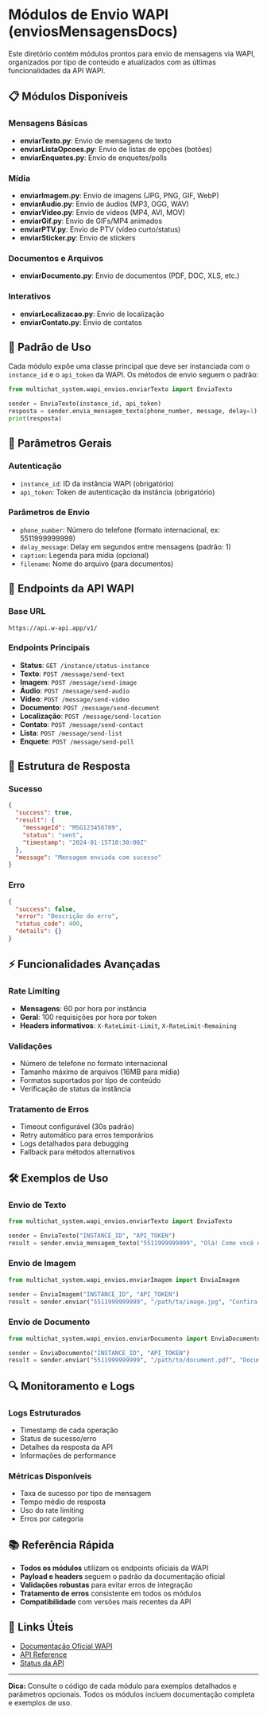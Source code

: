 # Módulos de Envio WAPI (enviosMensagensDocs)

Este diretório contém módulos prontos para envio de mensagens via WAPI, organizados por tipo de conteúdo e atualizados com as últimas funcionalidades da API WAPI.

## 📋 Módulos Disponíveis

### Mensagens Básicas
- **enviarTexto.py**: Envio de mensagens de texto
- **enviarListaOpcoes.py**: Envio de listas de opções (botões)
- **enviarEnquetes.py**: Envio de enquetes/polls

### Mídia
- **enviarImagem.py**: Envio de imagens (JPG, PNG, GIF, WebP)
- **enviarAudio.py**: Envio de áudios (MP3, OGG, WAV)
- **enviarVideo.py**: Envio de vídeos (MP4, AVI, MOV)
- **enviarGif.py**: Envio de GIFs/MP4 animados
- **enviarPTV.py**: Envio de PTV (vídeo curto/status)
- **enviarSticker.py**: Envio de stickers

### Documentos e Arquivos
- **enviarDocumento.py**: Envio de documentos (PDF, DOC, XLS, etc.)

### Interativos
- **enviarLocalizacao.py**: Envio de localização
- **enviarContato.py**: Envio de contatos

## 🚀 Padrão de Uso

Cada módulo expõe uma classe principal que deve ser instanciada com o `instance_id` e o `api_token` da WAPI. Os métodos de envio seguem o padrão:

```python
from multichat_system.wapi_envios.enviarTexto import EnviaTexto

sender = EnviaTexto(instance_id, api_token)
resposta = sender.envia_mensagem_texto(phone_number, message, delay=1)
print(resposta)
```

## 🔧 Parâmetros Gerais

### Autenticação
- `instance_id`: ID da instância WAPI (obrigatório)
- `api_token`: Token de autenticação da instância (obrigatório)

### Parâmetros de Envio
- `phone_number`: Número do telefone (formato internacional, ex: 5511999999999)
- `delay_message`: Delay em segundos entre mensagens (padrão: 1)
- `caption`: Legenda para mídia (opcional)
- `filename`: Nome do arquivo (para documentos)

## 📡 Endpoints da API WAPI

### Base URL
```
https://api.w-api.app/v1/
```

### Endpoints Principais
- **Status**: `GET /instance/status-instance`
- **Texto**: `POST /message/send-text`
- **Imagem**: `POST /message/send-image`
- **Áudio**: `POST /message/send-audio`
- **Vídeo**: `POST /message/send-video`
- **Documento**: `POST /message/send-document`
- **Localização**: `POST /message/send-location`
- **Contato**: `POST /message/send-contact`
- **Lista**: `POST /message/send-list`
- **Enquete**: `POST /message/send-poll`

## 🔄 Estrutura de Resposta

### Sucesso
```json
{
  "success": true,
  "result": {
    "messageId": "MSG123456789",
    "status": "sent",
    "timestamp": "2024-01-15T10:30:00Z"
  },
  "message": "Mensagem enviada com sucesso"
}
```

### Erro
```json
{
  "success": false,
  "error": "Descrição do erro",
  "status_code": 400,
  "details": {}
}
```

## ⚡ Funcionalidades Avançadas

### Rate Limiting
- **Mensagens**: 60 por hora por instância
- **Geral**: 100 requisições por hora por token
- **Headers informativos**: `X-RateLimit-Limit`, `X-RateLimit-Remaining`

### Validações
- Número de telefone no formato internacional
- Tamanho máximo de arquivos (16MB para mídia)
- Formatos suportados por tipo de conteúdo
- Verificação de status da instância

### Tratamento de Erros
- Timeout configurável (30s padrão)
- Retry automático para erros temporários
- Logs detalhados para debugging
- Fallback para métodos alternativos

## 🛠️ Exemplos de Uso

### Envio de Texto
```python
from multichat_system.wapi_envios.enviarTexto import EnviaTexto

sender = EnviaTexto("INSTANCE_ID", "API_TOKEN")
result = sender.envia_mensagem_texto("5511999999999", "Olá! Como você está?")
```

### Envio de Imagem
```python
from multichat_system.wapi_envios.enviarImagem import EnviaImagem

sender = EnviaImagem("INSTANCE_ID", "API_TOKEN")
result = sender.enviar("5511999999999", "/path/to/image.jpg", "Confira esta imagem!")
```

### Envio de Documento
```python
from multichat_system.wapi_envios.enviarDocumento import EnviaDocumento

sender = EnviaDocumento("INSTANCE_ID", "API_TOKEN")
result = sender.enviar("5511999999999", "/path/to/document.pdf", "Documento importante")
```

## 🔍 Monitoramento e Logs

### Logs Estruturados
- Timestamp de cada operação
- Status de sucesso/erro
- Detalhes da resposta da API
- Informações de performance

### Métricas Disponíveis
- Taxa de sucesso por tipo de mensagem
- Tempo médio de resposta
- Uso do rate limiting
- Erros por categoria

## 📚 Referência Rápida

- **Todos os módulos** utilizam os endpoints oficiais da WAPI
- **Payload e headers** seguem o padrão da documentação oficial
- **Validações robustas** para evitar erros de integração
- **Tratamento de erros** consistente em todos os módulos
- **Compatibilidade** com versões mais recentes da API

## 🔗 Links Úteis

- [Documentação Oficial WAPI](https://w-api.app/docs)
- [API Reference](https://api.w-api.app/docs)
- [Status da API](https://status.w-api.app)

---

**Dica:** Consulte o código de cada módulo para exemplos detalhados e parâmetros opcionais. Todos os módulos incluem documentação completa e exemplos de uso. 